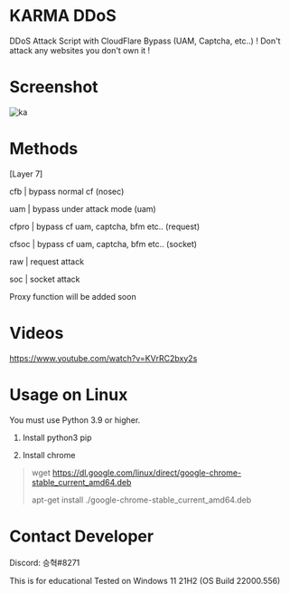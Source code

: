 # KARMA DDoS
 DDoS Attack Script with CloudFlare Bypass (UAM, Captcha, etc..)
 ! Don't attack any websites you don't own it !

# Screenshot
 ![ka](https://user-images.githubusercontent.com/87601386/160278630-28ed54ef-a7c6-4ef6-9151-6bd44364ad8f.png)

# Methods
  [Layer 7]
  
 cfb | bypass normal cf (nosec)
 
 uam | bypass under attack mode (uam)
 
 cfpro | bypass cf uam, captcha, bfm etc.. (request)
 
 cfsoc | bypass cf uam, captcha, bfm etc.. (socket)
 
 raw | request attack
 
 soc | socket attack

 Proxy function will be added soon

# Videos

https://www.youtube.com/watch?v=KVrRC2bxy2s

# Usage on Linux

You must use Python 3.9 or higher.
1. Install python3 pip


2. Install chrome
> wget https://dl.google.com/linux/direct/google-chrome-stable_current_amd64.deb
>
> apt-get install ./google-chrome-stable_current_amd64.deb

# Contact Developer
 Discord: 승혁#8271

This is for educational
Tested on Windows 11 21H2 (OS Build 22000.556)
